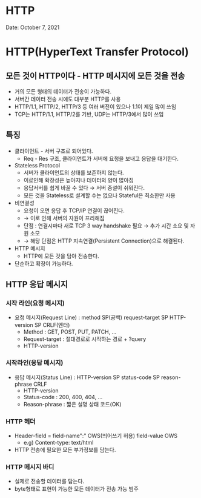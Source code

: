 # HTTP

Date: October 7, 2021

# HTTP(HyperText Transfer Protocol)

## 모든 것이 HTTP이다 - HTTP 메시지에 모든 것을 전송

- 거의 모든 형태의 데이터가 전송이 가능하다.
- 서버간 데이터 전송 시에도 대부분 HTTP를 사용
- HTTP/1.1, HTTP/2, HTTP/3 등 여러 버전이 있으나 1.1이 제일 많이 쓰임
- TCP는 HTTP/1.1, HTTP/2를 기반, UDP는 HTTP/3에서 많이 쓰임

## 특징

- 클라이언트 - 서버 구조로 되어있다.
    - Req - Res 구조, 클라이언트가 서버에 요청을 보내고 응답을 대기한다.
- Stateless Protocol
    - 서버가 클라이언트의 상태를 보존하지 않는다.
    - 이로인해 확장성은 높아지나 데이터의 양이 많아짐
    - 응답서버를 쉽게 바꿀 수 있다 → 서버 증설이 쉬워진다.
    - 모든 것을 Stateless로 설계할 수는 없으나 Stateful은 최소한만 사용
- 비연결성
    - 요청이 오면 응답 후 TCP/IP 연결이 끊어진다.
    - → 이로 인해 서버의 자원이 프리해짐
    - 단점 : 연결시마다 새로 TCP 3 way handshake 필요 → 추가 시간 소요 및 자원 소모
    - → 해당 단점은 HTTP 지속연결(Persistent Connection)으로 해결된다.
- HTTP 메시지
    - HTTP에 모든 것을 담아 전송한다.
- 단순하고 확장이 가능하다.

## HTTP 응답 메시지

### 시작 라인(요청 메시지)

- 요청 메시지(Request Line) : method SP(공백) request-target SP HTTP-version SP CRLF(엔터)
    - Method : GET, POST, PUT, PATCH, ...
    - Request-target : 절대경로로 시작하는 경로 + ?query
    - HTTP-version

### 시작라인(응답 메시지)

- 응답 메시지(Status Line) : HTTP-version SP status-code SP reason-phrase CRLF
    - HTTP-version
    - Status-code : 200, 400, 404, ...
    - Reason-phrase : 짧은 설명 상태 코드(OK)

### HTTP 헤더

- Header-field = field-name":" OWS(띄어쓰기 허용) field-value OWS
    - e.g) Content-type: text/html
- HTTP 전송에 필요한 모든 부가정보를 담는다.

### HTTP 메시지 바디

- 실제로 전송할 데이터를 담는다.
- byte형태로 표현이 가능한 모든 데이터가 전송 가능 범주